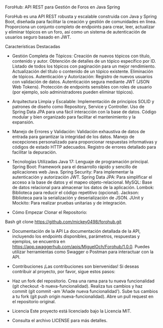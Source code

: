 ForoHub: API REST para Gestión de Foros en Java Spring

ForoHub es una API REST robusta y escalable construida con Java y Spring Boot, diseñada para facilitar la creación y gestión de comunidades en línea. Proporciona un conjunto completo de endpoints para crear, leer, actualizar y eliminar tópicos en un foro, así como un sistema de autenticación de usuarios seguro basado en JWT.

Características Destacadas

* Gestión Completa de Tópicos:
Creación de nuevos tópicos con título, contenido y autor.
Obtención de detalles de un tópico específico por ID.
Listado de todos los tópicos con paginación para un mejor rendimiento.
Actualización del título o contenido de un tópico existente.
Eliminación de tópicos.
Autenticación y Autorización:
Registro de nuevos usuarios con validación de datos.
Autenticación segura mediante JWT (JSON Web Tokens).
Protección de endpoints sensibles con roles de usuario (por ejemplo, solo administradores pueden eliminar tópicos).

* Arquitectura Limpia y Escalable:
Implementación de principios SOLID y patrones de diseño como Repository, Service y Controller.
Uso de Spring Data JPA para una fácil interacción con la base de datos.
Código modular y bien organizado para facilitar el mantenimiento y la expansión.


* Manejo de Errores y Validación:
Validación exhaustiva de datos de entrada para garantizar la integridad de los datos.
Manejo de excepciones personalizado para proporcionar respuestas informativas y códigos de estado HTTP adecuados.
Registro de errores detallado para facilitar la depuración.


* Tecnologías Utilizadas
Java 17: Lenguaje de programación principal.
Spring Boot: Framework para el desarrollo rápido y sencillo de aplicaciones web Java.
Spring Security: Para implementar la autenticación y autorización JWT.
Spring Data JPA: Para simplificar el acceso a la base de datos y el mapeo objeto-relacional.
MySQL: Base de datos relacional para almacenar los datos de la aplicación.
Lombok: Biblioteca para reducir el código repetitivo (opcional).
Jackson: Biblioteca para la serialización y deserialización de JSON.
JUnit y Mockito: Para realizar pruebas unitarias y de integración.

* Cómo Empezar
Clonar el Repositorio:

Bash
git clone https://github.com/mickey0498/forohub.git

* Documentación de la API
  La documentación detallada de la API, incluyendo los endpoints disponibles, parámetros, respuestas y ejemplos, se encuentra en https://app.swaggerhub.com/apis/MiguelOch/Forohub/1.0.0. Puedes utilizar herramientas como Swagger o Postman para interactuar con la API.

* Contribuciones
¡Las contribuciones son bienvenidas! Si deseas contribuir al proyecto, por favor, sigue estos pasos:

* Haz un fork del repositorio.
Crea una rama para tu nueva funcionalidad (git checkout -b nueva-funcionalidad).
Realiza tus cambios y haz commit (git commit -am 'Añade nueva funcionalidad').
Sube tus cambios a tu fork (git push origin nueva-funcionalidad).
Abre un pull request en el repositorio original.

* Licencia
Este proyecto está licenciado bajo la Licencia MIT. 
* Consulta el archivo LICENSE para más detalles.